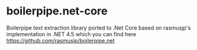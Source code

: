 # boilerpipe.net-core
Boilerpipe text extraction library ported to .Net Core based on rasmusjp's implementation in .NET 4.5 which you can find here https://github.com/rasmusjp/boilerpipe.net
